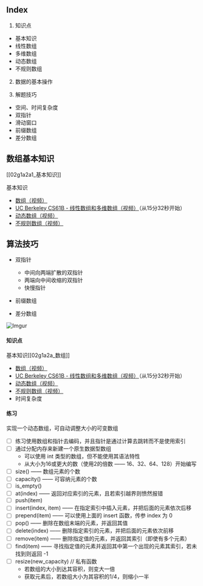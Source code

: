 ## Index

1. 知识点
- 基本知识
- 线性数组
- 多维数组
- 动态数组
- 不规则数组

2. 数据的基本操作

3. 解题技巧
- 空间、时间复杂度
- 双指针
- 滑动窗口
- 前缀数组
- 差分数组

## 数组基本知识
[[02g1a2a1_基本知识]]

基本知识
   - [数组（视频）](https://www.coursera.org/learn/data-structures/lecture/OsBSF/arrays)
   - [UC Berkeley CS61B - 线性数组和多维数组（视频）](https://archive.org/details/ucberkeley_webcast_Wp8oiO_CZZE)（从15分32秒开始）
   - [动态数组（视频）](https://www.coursera.org/learn/data-structures/lecture/EwbnV/dynamic-arrays)
   - [不规则数组（视频）](https://www.youtube.com/watch?v=1jtrQqYpt7g)


## 算法技巧

- 双指针
	- 中间向两端扩散的双指针
	- 两端向中间收缩的双指针
	- 快慢指针

- 前缀数组
- 差分数组


![Imgur](https://i.imgur.com/M9t2w3n.png)



#### 知识点
基本知识[[02g1a2a_数组]]
   - [数组（视频）](https://www.coursera.org/learn/data-structures/lecture/OsBSF/arrays)
   - [UC Berkeley CS61B - 线性数组和多维数组（视频）](https://archive.org/details/ucberkeley_webcast_Wp8oiO_CZZE)（从15分32秒开始）
   - [动态数组（视频）](https://www.coursera.org/learn/data-structures/lecture/EwbnV/dynamic-arrays)
   - [不规则数组（视频）](https://www.youtube.com/watch?v=1jtrQqYpt7g)
- 时间复杂度


#### 练习
实现一个动态数组，可自动调整大小的可变数组
 - [ ] 练习使用数组和指针去编码，并且指针是通过计算去跳转而不是使用索引
 - [ ] 通过分配内存来新建一个原生数据型数组
    - 可以使用 int 类型的数组，但不能使用其语法特性
    - 从大小为16或更大的数（使用2的倍数 —— 16、32、64、128）开始编写
 - [ ] size() —— 数组元素的个数
 - [ ] capacity() —— 可容纳元素的个数
 - [ ] is_empty()
 - [ ] at(index) —— 返回对应索引的元素，且若索引越界则愤然报错
 - [ ] push(item)
 - [ ] insert(index, item) —— 在指定索引中插入元素，并把后面的元素依次后移
 - [ ] prepend(item) —— 可以使用上面的 insert 函数，传参 index 为 0
 - [ ] pop() —— 删除在数组末端的元素，并返回其值
 - [ ] delete(index) —— 删除指定索引的元素，并把后面的元素依次前移
 - [ ] remove(item) —— 删除指定值的元素，并返回其索引（即使有多个元素）
 - [ ] find(item) —— 寻找指定值的元素并返回其中第一个出现的元素其索引，若未找到则返回 -1
 - [ ] resize(new_capacity) // 私有函数
   - 若数组的大小到达其容积，则变大一倍
   - 获取元素后，若数组大小为其容积的1/4，则缩小一半

